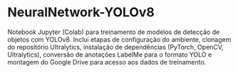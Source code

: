 # NeuralNetwork-YOLOv8
Notebook Jupyter (Colab) para treinamento de modelos de detecção de objetos com YOLOv8. Inclui etapas de configuração do ambiente, clonagem do repositório Ultralytics, instalação de dependências (PyTorch, OpenCV, Ultralytics), conversão de anotações LabelMe para o formato YOLO e montagem do Google Drive para acesso aos dados de treinamento.
